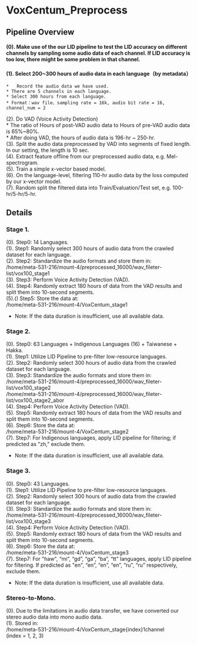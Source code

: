 # VoxCentum_Preprocess

## Pipeline Overview
#### (0). Make use of the our LID pipeline to test the LID accuracy on different channels by sampling some audio data of each channel. If LID accuracy is too low, there might be some problem in that channel.  
#### (1). Select 200~300 hours of audio data in each language（by metadata）  
    *   Record the audio data we have used.  
    * There are 5 channels in each language.  
    * Select 300 hours from each language.  
    * Format：wav file、sampling rate = 16k, audio bit rate = 16, channel_num = 2  
(2). Do VAD (Voice Activity Detection)  
    * The ratio of Hours of post-VAD audio data to Hours of pre-VAD audio data is 65%~80%.  
    * After doing VAD, the hours of audio data is 196-hr ~ 250-hr.  
(3). Split the audio data preprocessed by VAD into segments of fixed length. In our setting, the length is 10 sec.  
(4). Extract feature offline from our preprocessed audio data, e.g. Mel-spectrogram.  
(5). Train a simple x-vector based model.  
(6). On the language-level, filtering 110-hr audio data by the loss computed by our x-vector model.  
(7). Random split the filtered data into Train/Evaluation/Test set, e.g. 100-hr/5-hr/5-hr.  

## Details

### Stage 1.

(0). Step0: 14 Languages.  
(1). Step1: Randomly select 300 hours of audio data from the crawled dataset for each language.  
(2). Step2: Standardize the audio formats and store them in:  
/home/meta-531-216/mount-4/preprocessed_16000/wav_fileter-list/vox100_stage1  
(3). Step3: Perform Voice Activity Detection (VAD).  
(4). Step4: Randomly extract 180 hours of data from the VAD results and split them into 10-second segments.  
(5).() Step5: Store the data at:   
/home/meta-531-216/mount-4/VoxCentum_stage1  
* Note: If the data duration is insufficient, use all available data.  

### Stage 2.

(0). Step0: 63 Languages + Indigenous Languages (16) + Taiwanese + Hakka.  
(1). Step1: Utilize LID Pipeline to pre-filter low-resource languages.  
(2). Step2: Randomly select 300 hours of audio data from the crawled dataset for each language.  
(3). Step3: Standardize the audio formats and store them in:  
/home/meta-531-216/mount-4/preprocessed_16000/wav_fileter-list/vox100_stage2  
/home/meta-531-216/mount-4/preprocessed_16000/wav_fileter-list/vox100_stage2_abor  
(4). Step4: Perform Voice Activity Detection (VAD).  
(5). Step5: Randomly extract 180 hours of data from the VAD results and split them into 10-second segments.  
(6). Step6: Store the data at:  
/home/meta-531-216/mount-4/VoxCentum_stage2  
(7). Step7: For Indigenous languages, apply LID pipeline for filtering; if predicted as "zh," exclude them.  
* Note: If the data duration is insufficient, use all available data.  

### Stage 3.

(0). Step0: 43 Languages.  
(1). Step1: Utilize LID Pipeline to pre-filter low-resource languages.  
(2). Step2: Randomly select 300 hours of audio data from the crawled dataset for each language.  
(3). Step3: Standardize the audio formats and store them in:  
/home/meta-531-216/mount-4/preprocessed_16000/wav_fileter-list/vox100_stage3  
(4). Step4: Perform Voice Activity Detection (VAD).  
(5). Step5: Randomly extract 180 hours of data from the VAD results and split them into 10-second segments.  
(6). Step6: Store the data at:  
/home/meta-531-216/mount-4/VoxCentum_stage3  
(7). Step7: For "haw", “mi”, “gd”, “ga”, “ba”, “tt” languages, apply LID pipeline for filtering. If predicted as "en", “en”, “en”, “en”, “ru”, “ru” respectively, exclude them.  
* Note: If the data duration is insufficient, use all available data.  

### Stereo-to-Mono.

(0). Due to the limitations in audio data transfer, we have converted our stereo audio data into mono audio data.  
(1). Stored in:  
/home/meta-531-216/mount-4/VoxCentum_stage{index}1channel  
(index = 1, 2, 3)  
